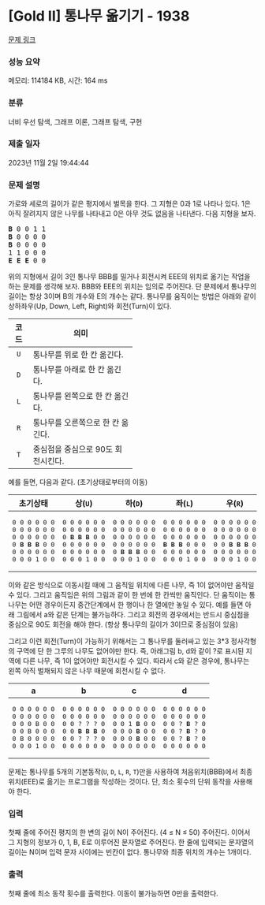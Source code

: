 # [Gold II] 통나무 옮기기 - 1938 

[문제 링크](https://www.acmicpc.net/problem/1938) 

### 성능 요약

메모리: 114184 KB, 시간: 164 ms

### 분류

너비 우선 탐색, 그래프 이론, 그래프 탐색, 구현

### 제출 일자

2023년 11월 2일 19:44:44

### 문제 설명

<p>가로와 세로의 길이가 같은 평지에서 벌목을 한다. 그 지형은 0과 1로 나타나 있다. 1은 아직 잘려지지 않은 나무를 나타내고 0은 아무 것도 없음을 나타낸다. 다음 지형을 보자.</p>

<pre><strong>B</strong> 0 0 1 1
<strong>B</strong> 0 0 0 0
<strong>B</strong> 0 0 0 0
1 1 0 0 0
<strong>E</strong> <strong>E</strong> <strong>E</strong> 0 0</pre>

<p>위의 지형에서 길이 3인 통나무 BBB를 밀거나 회전시켜 EEE의 위치로 옮기는 작업을 하는 문제를 생각해 보자. BBB와 EEE의 위치는 임의로 주어진다. 단 문제에서 통나무의 길이는 항상 3이며 B의 개수와 E의 개수는 같다. 통나무를 움직이는 방법은 아래와 같이 상하좌우(Up, Down, Left, Right)와 회전(Turn)이 있다.</p>

<table class="table table-bordered" style="width:50%">
	<thead>
		<tr>
			<th style="text-align: center;">코드</th>
			<th style="text-align: center;">의미</th>
		</tr>
	</thead>
	<tbody>
		<tr>
			<td style="text-align:center"><code>U</code></td>
			<td>통나무를 위로 한 칸 옮긴다.</td>
		</tr>
		<tr>
			<td style="text-align:center"><code>D</code></td>
			<td>통나무를 아래로 한 칸 옮긴다.</td>
		</tr>
		<tr>
			<td style="text-align:center"><code>L</code></td>
			<td>통나무를 왼쪽으로 한 칸 옮긴다.</td>
		</tr>
		<tr>
			<td style="text-align:center"><code>R</code></td>
			<td>통나무를 오른쪽으로 한 칸 옮긴다.</td>
		</tr>
		<tr>
			<td style="text-align:center"><code>T</code></td>
			<td>중심점을 중심으로 90도 회전시킨다.</td>
		</tr>
	</tbody>
</table>

<p>예를 들면, 다음과 같다. (초기상태로부터의 이동)</p>

<table class="table table-bordered" style="width:100%">
	<thead>
		<tr>
			<th style="text-align: center;">초기상태</th>
			<th style="text-align: center;">상(<code>U</code>)</th>
			<th style="text-align: center;">하(<code>D</code>)</th>
			<th style="text-align: center;">좌(<code>L</code>)</th>
			<th style="text-align: center;">우(<code>R</code>)</th>
			<th style="text-align: center;">회전(<code>T</code>)</th>
		</tr>
	</thead>
	<tbody>
		<tr>
			<td>
			<pre style="text-align:center">0 0 0 0 0 0
0 0 0 0 0 0
0 0 0 0 0 0
0 <strong>B B B</strong> 0 0
0 0 0 0 0 0
0 0 0 1 0 0</pre>
			</td>
			<td>
			<pre style="text-align:center">0 0 0 0 0 0
0 0 0 0 0 0
0 <strong>B B B</strong> 0 0
0 0 0 0 0 0
0 0 0 0 0 0
0 0 0 1 0 0</pre>
			</td>
			<td>
			<pre style="text-align:center">0 0 0 0 0 0
0 0 0 0 0 0
0 0 0 0 0 0
0 0 0 0 0 0
0 <strong>B B B</strong> 0 0
0 0 0 1 0 0</pre>
			</td>
			<td>
			<pre style="text-align:center">0 0 0 0 0 0
0 0 0 0 0 0
0 0 0 0 0 0
<strong>B B B</strong> 0 0 0
0 0 0 0 0 0
0 0 0 1 0 0</pre>
			</td>
			<td>
			<pre style="text-align:center">0 0 0 0 0 0
0 0 0 0 0 0
0 0 0 0 0 0
0 0 <strong>B B B</strong> 0
0 0 0 0 0 0
0 0 0 1 0 0</pre>
			</td>
			<td>
			<pre style="text-align:center">0 0 0 0 0 0
0 0 0 0 0 0
0 0 <strong>B</strong> 0 0 0
0 0 <strong>B</strong> 0 0 0
0 0 <strong>B</strong> 0 0 0
0 0 0 1 0 0</pre>
			</td>
		</tr>
	</tbody>
</table>

<p>이와 같은 방식으로 이동시킬 때에 그 움직일 위치에 다른 나무, 즉 1이 없어야만 움직일 수 있다. 그리고 움직임은 위의 그림과 같이 한 번에 한 칸씩만 움직인다. 단 움직이는 통나무는 어떤 경우이든지 중간단계에서 한 행이나 한 열에만 놓일 수 있다. 예를 들면 아래 그림에서 a와 같은 단계는 불가능하다. 그리고 회전의 경우에서는 반드시 중심점을 중심으로 90도 회전을 해야 한다. (항상 통나무의 길이가 3이므로 중심점이 있음)</p>

<p>그리고 이런 회전(Turn)이 가능하기 위해서는 그 통나무를 둘러싸고 있는 3*3 정사각형의 구역에 단 한 그루의 나무도 없어야만 한다. 즉, 아래그림 b, d와 같이 ?로 표시된 지역에 다른 나무, 즉 1이 없어야만 회전시킬 수 있다. 따라서 c와 같은 경우에, 통나무는 왼쪽 아직 벌채되지 않은 나무 때문에 회전시킬 수 없다.</p>

<table class="table table-bordered" style="width:100%">
	<thead>
		<tr>
			<th style="text-align: center;">a</th>
			<th style="text-align: center;">b</th>
			<th style="text-align: center;">c</th>
			<th style="text-align: center;">d</th>
		</tr>
	</thead>
	<tbody>
		<tr>
			<td>
			<pre style="text-align:center">0 0 0 0 0 0
0 0 0 0 0 0
0 0 0 B 0 0
0 0 B 0 0 0
0 B 0 0 0 0
0 0 0 1 0 0</pre>
			</td>
			<td>
			<pre style="text-align:center">0 0 0 0 0 0
0 0 0 0 0 0
0 0 ? ? ? 0
0 0 <strong>B B B </strong>0
0 0 ? ? ? 0
0 0 0 0 0 0</pre>
			</td>
			<td>
			<pre style="text-align:center">0 0 0 0 0 0
0 0 0 0 0 0
0 0 1 <strong>B</strong> 0 0
0 0 0 <strong>B</strong> 0 0
0 0 0 <strong>B</strong> 0 0
0 0 0 0 0 0</pre>
			</td>
			<td>
			<pre style="text-align:center">0 0 0 0 0 0
0 0 0 0 0 0
0 0 ? <strong>B</strong> ? 0
0 0 ? <strong>B</strong> ? 0
0 0 ? <strong>B</strong> ? 0
0 0 0 0 0 0</pre>
			</td>
		</tr>
	</tbody>
</table>

<p>문제는 통나무를 5개의 기본동작(<code>U</code>, <code>D</code>, <code>L</code>, <code>R</code>, <code>T</code>)만을 사용하여 처음위치(BBB)에서 최종위치(EEE)로 옮기는 프로그램을 작성하는 것이다. 단, 최소 횟수의 단위 동작을 사용해야 한다.</p>

### 입력 

 <p>첫째 줄에 주어진 평지의 한 변의 길이 N이 주어진다. (4 ≤ N ≤ 50) 주어진다. 이어서 그 지형의 정보가 0, 1, B, E로 이루어진 문자열로 주어진다. 한 줄에 입력되는 문자열의 길이는 N이며 입력 문자 사이에는 빈칸이 없다. 통나무와 최종 위치의 개수는 1개이다.</p>

### 출력 

 <p>첫째 줄에 최소 동작 횟수를 출력한다. 이동이 불가능하면 0만을 출력한다.</p>

